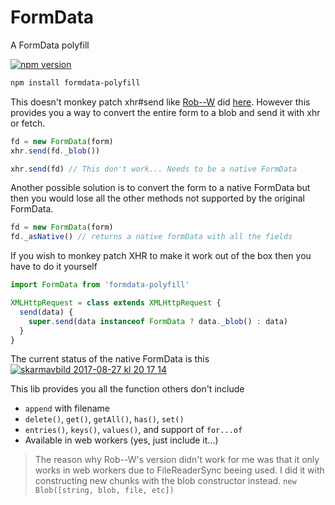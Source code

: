 # FormData
A FormData polyfill


[![npm version][npm-image]][npm-url]

```bash
npm install formdata-polyfill
```

This doesn't monkey patch xhr#send like [Rob--W](https://github.com/Rob--W) did [here](https://gist.github.com/Rob--W/8b5adedd84c0d36aba64).
However this provides you a way to convert the entire form to a blob and send it with xhr or fetch.
```javascript
fd = new FormData(form)
xhr.send(fd._blob())

xhr.send(fd) // This don't work... Needs to be a native FormData
```

Another possible solution is to convert the form to a native FormData but then you would lose all the other methods not supported by the original FormData.
```javascript
fd = new FormData(form)
fd._asNative() // returns a native formData with all the fields
```

If you wish to monkey patch XHR to make it work out of the box
then you have to do it yourself
```js
import FormData from 'formdata-polyfill'

XMLHttpRequest = class extends XMLHttpRequest {
  send(data) {
    super.send(data instanceof FormData ? data._blob() : data)
  }
}
```

The current status of the native FormData is this
[![skarmavbild 2017-08-27 kl 20 17 14](https://user-images.githubusercontent.com/1148376/29752796-b5ef2e3a-8b64-11e7-8fea-24c80fc2d5b6.png)](https://developer.mozilla.org/en-US/docs/Web/API/FormData#Browser_compatibility)


This lib provides you all the function others don't include
 - `append` with filename
 - `delete()`, `get()`, `getAll()`, `has()`, `set()`
 - `entries()`, `keys()`, `values()`, and support of `for...of`
 - Available in web workers	(yes, just include it...)


> The reason why Rob--W's version didn't work for me was that it only works in web workers due to FileReaderSync beeing used. I did it with constructing new chunks with the blob constructor instead. `new Blob([string, blob, file, etc])`

  [npm-image]: https://img.shields.io/npm/v/formdata-polyfill.svg?style=flat-square
  [npm-url]: https://www.npmjs.com/package/formdata-polyfill
